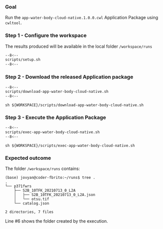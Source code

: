 ### Goal

Run the `app-water-body-cloud-native.1.0.0.cwl` Application Package using `cwltool`.

### Step 1 - Configure the workspace

The results produced will be available in the local folder `/workspace/runs`

```bash linenums="1" hl_lines="2-4" title="terminal"
--8<--
scripts/setup.sh
--8<--
```

### Step 2 - Download the released Application package

```bash linenums="1" hl_lines="8-71" title="scripts/download-app-water-body-cloud-native.sh"
--8<--
scripts/download-app-water-body-cloud-native.sh
--8<--
```

```
sh ${WORKSPACE}/scripts/download-app-water-body-cloud-native.sh
```

### Step 3 - Execute the Application Package

```bash linenums="1" hl_lines="6" title="scripts/exec-app-water-body-cloud-native.sh"
--8<--
scripts/exec-app-water-body-cloud-native.sh
--8<--
```

```
sh ${WORKSPACE}/scripts/exec-app-water-body-cloud-native.sh
```

### Expected outcome

The folder `/workspace/runs` contains: 

``` hl_lines="3"
(base) jovyan@coder-fbrito:~/runs$ tree .
.
└── p371fwrs
    ├── S2B_10TFK_20210713_0_L2A
    │   ├── S2B_10TFK_20210713_0_L2A.json
    │   └── otsu.tif
    └── catalog.json

2 directories, 7 files
```

Line #6 shows the folder created by the execution.